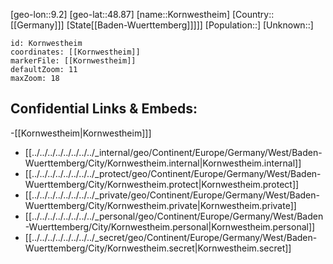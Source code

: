 ﻿---
location: [48.87,9.2]
mapzoom: [7,12] 
mapmarker: city 
type: City
tags:
- geo/City


SpocWebEntityId: 31578
isDeleted: false
confidential: public

---
[geo-lon::9.2]
[geo-lat::48.87]
[name::Kornwestheim]
[Country::[[Germany]]]
[State[[Baden-Wuerttemberg]]]]]
[Population::]
[Unknown::]


```leaflet
id: Kornwestheim
coordinates: [[Kornwestheim]]
markerFile: [[Kornwestheim]]
defaultZoom: 11 
maxZoom: 18
```


## Confidential Links & Embeds: 
-[[Kornwestheim|Kornwestheim]]] 
- [[../../../../../../../../_internal/geo/Continent/Europe/Germany/West/Baden-Wuerttemberg/City/Kornwestheim.internal|Kornwestheim.internal]] 
- [[../../../../../../../../_protect/geo/Continent/Europe/Germany/West/Baden-Wuerttemberg/City/Kornwestheim.protect|Kornwestheim.protect]] 
- [[../../../../../../../../_private/geo/Continent/Europe/Germany/West/Baden-Wuerttemberg/City/Kornwestheim.private|Kornwestheim.private]] 
- [[../../../../../../../../_personal/geo/Continent/Europe/Germany/West/Baden-Wuerttemberg/City/Kornwestheim.personal|Kornwestheim.personal]] 
- [[../../../../../../../../_secret/geo/Continent/Europe/Germany/West/Baden-Wuerttemberg/City/Kornwestheim.secret|Kornwestheim.secret]] 
